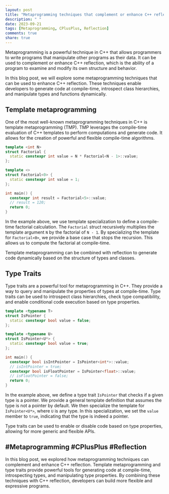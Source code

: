 ```yaml
---
layout: post
title: "Metaprogramming techniques that complement or enhance C++ reflection."
description: " "
date: 2023-09-21
tags: [Metaprogramming, CPlusPlus, Reflection]
comments: true
share: true
---
```


Metaprogramming is a powerful technique in C++ that allows programmers to write programs that manipulate other programs as their data. It can be used to complement or enhance C++ reflection, which is the ability of a program to examine and modify its own structure and behavior.

In this blog post, we will explore some metaprogramming techniques that can be used to enhance C++ reflection. These techniques enable developers to generate code at compile-time, introspect class hierarchies, and manipulate types and functions dynamically.

## Template metaprogramming

One of the most well-known metaprogramming techniques in C++ is template metaprogramming (TMP). TMP leverages the compile-time evaluation of C++ templates to perform computations and generate code. It allows for the creation of powerful and flexible compile-time algorithms.

```cpp
template <int N>
struct Factorial {
  static constexpr int value = N * Factorial<N - 1>::value;
};

template <>
struct Factorial<0> {
  static constexpr int value = 1;
};

int main() {
  constexpr int result = Factorial<5>::value;
  // result = 120;
  return 0;
}
```

In the example above, we use template specialization to define a compile-time factorial calculation. The `Factorial` struct recursively multiplies the template argument `N` by the factorial of `N - 1`. By specializing the template for `Factorial<0>`, we provide a base case that stops the recursion. This allows us to compute the factorial at compile-time.

Template metaprogramming can be combined with reflection to generate code dynamically based on the structure of types and classes.

## Type Traits

Type traits are a powerful tool for metaprogramming in C++. They provide a way to query and manipulate the properties of types at compile-time. Type traits can be used to introspect class hierarchies, check type compatibility, and enable conditional code execution based on type properties.

```cpp
template <typename T>
struct IsPointer {
  static constexpr bool value = false;
};

template <typename U>
struct IsPointer<U*> {
  static constexpr bool value = true;
};

int main() {
  constexpr bool isIntPointer = IsPointer<int*>::value;
  // isIntPointer = true;
  constexpr bool isFloatPointer = IsPointer<float>::value;
  // isFloatPointer = false;
  return 0;
}
```

In the example above, we define a type trait `IsPointer` that checks if a given type is a pointer. We provide a general template definition that assumes the type is not a pointer by default. We then specialize the template for `IsPointer<U*>`, where `U` is any type. In this specialization, we set the `value` member to `true`, indicating that the type is indeed a pointer.

Type traits can be used to enable or disable code based on type properties, allowing for more generic and flexible APIs.

## #Metaprogramming #CPlusPlus #Reflection

In this blog post, we explored how metaprogramming techniques can complement and enhance C++ reflection. Template metaprogramming and type traits provide powerful tools for generating code at compile-time, introspecting types, and manipulating type properties. By combining these techniques with C++ reflection, developers can build more flexible and expressive programs.